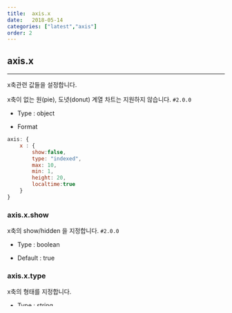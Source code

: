 ```yaml
---
title:  axis.x
date:   2018-05-14
categories: ["latest","axis"]
order: 2
---
```


## axis.x
---

x축관련 값들을 설정합니다.

x축이 없는 원(pie), 도녓(donut) 계열 차트는 지원하지 않습니다.
`#2.0.0`

* Type : object

* Format
```javascript
axis: {
	x : {
		show:false,
		type: "indexed",
		max: 10,
		min: 1,
		height: 20,
		localtime:true
	}
}
```

### axis.x.show

x축의 show/hidden 을 지정합니다.
`#2.0.0`

* Type : boolean

* Default : true


### axis.x.type

x축의 형태를 지정합니다.

* Type : string

* Default : "indexed"

* Values
  * "timeseries": x축을 시간순으로 배열합니다.
  * "indexed": `default` x축을 데이터순으로 일정하게 배열합니다.
  * "category": x축 라벨 수동 지정합니다. `axis.x.categories = []` 값도 함께 지졍하셔야 합니다.

### axis.x.min

x축 값 범위의 최소값을 지정합니다.

axis.x.type = "timeseries" 인 경우는 동작하지 않는다.

* Type : number


### axis.x.max

x축 값 범위의 최대값을 지정합니다.

axis.x.type = "timeseries" 인 경우는 동작하지 않는다.

* Type : number

### axis.x.height

x축 영역의 높이를 강제 지정합니다.

* Type : number

### axis.x.localtime

x축 시간대를 처리하는 방법으로 true 인 경우 x 값을 localtime으로 처리, false이면 내부적으로 UTC로 변환합니다.

* Type : boolean

* Default : true

